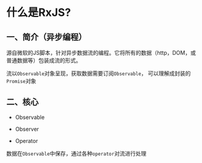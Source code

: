 
# 什么是RxJS?

## 一、简介（异步编程）

源自微软的JS脚本，针对异步数据流的编程。它将所有的数据（http，DOM，或普通数据等）包装成流的形式。

流以`Observable`对象呈现，获取数据需要订阅`Observable`，
可以理解成封装的`Promise`对象

## 二、核心

* Observable

* Observer

* Operator

数据在`Observable`中保存，通过各种`operator`对流进行处理












